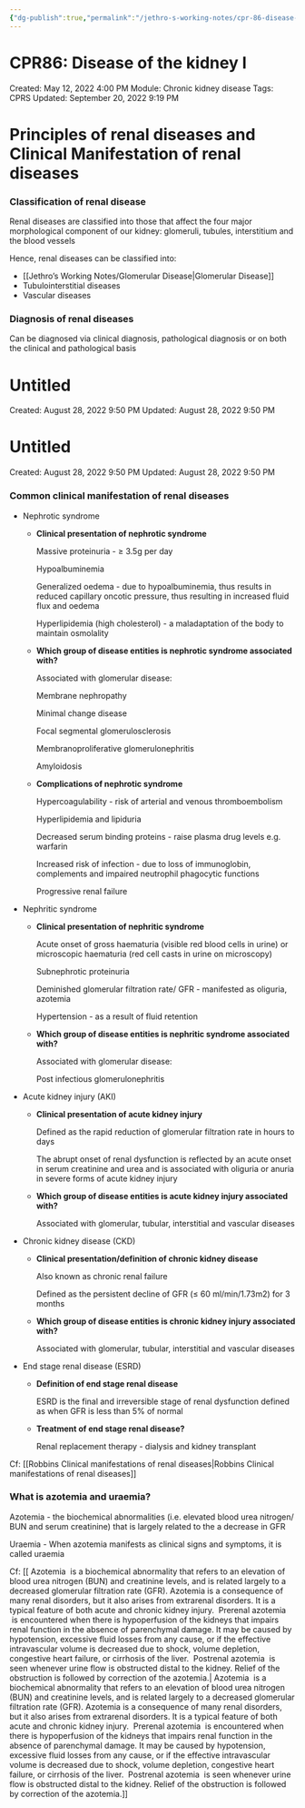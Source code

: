 ```yaml
---
{"dg-publish":true,"permalink":"/jethro-s-working-notes/cpr-86-disease-of-the-kidney-i/","dgPassFrontmatter":true}
---
```



# CPR86: Disease of the kidney I

Created: May 12, 2022 4:00 PM
Module: Chronic kidney disease
Tags: CPRS
Updated: September 20, 2022 9:19 PM

# Principles of renal diseases and Clinical Manifestation of renal diseases

### **Classification of renal disease**

Renal diseases are classified into those that affect the four major morphological component of our kidney: glomeruli, tubules, interstitium and the blood vessels

Hence, renal diseases can be classified into:

- [[Jethro’s Working Notes/Glomerular Disease\|Glomerular Disease]]
- Tubulointerstitial diseases
- Vascular diseases

### Diagnosis of renal diseases

Can be diagnosed via clinical diagnosis, pathological diagnosis or on both the clinical and pathological basis


<div class="transclusion internal-embed is-loaded"><div class="markdown-embed">





# Untitled

Created: August 28, 2022 9:50 PM
Updated: August 28, 2022 9:50 PM

</div></div>



<div class="transclusion internal-embed is-loaded"><div class="markdown-embed">





# Untitled

Created: August 28, 2022 9:50 PM
Updated: August 28, 2022 9:50 PM

</div></div>


### **Common clinical manifestation of renal diseases**

- Nephrotic syndrome
    - **Clinical presentation of nephrotic syndrome**
        
        Massive proteinuria - ≥ 3.5g per day
        
        Hypoalbuminemia
        
        Generalized oedema - due to hypoalbuminemia, thus results in reduced capillary oncotic pressure, thus resulting in increased fluid flux and oedema
        
        Hyperlipidemia (high cholesterol) - a maladaptation of the body to maintain osmolality
        
    - **Which group of disease entities is nephrotic syndrome associated with?**
        
        Associated with glomerular disease:
        
        Membrane nephropathy
        
        Minimal change disease
        
        Focal segmental glomerulosclerosis
        
        Membranoproliferative glomerulonephritis
        
        Amyloidosis
        
    - **Complications of nephrotic syndrome**
        
        Hypercoagulability - risk of arterial and venous thromboembolism
        
        Hyperlipidemia and lipiduria
        
        Decreased serum binding proteins - raise plasma drug levels e.g. warfarin
        
        Increased risk of infection - due to loss of immunoglobin, complements and impaired neutrophil phagocytic functions
        
        Progressive renal failure
        
- Nephritic syndrome
    - **Clinical presentation of nephritic syndrome**
        
        Acute onset of gross haematuria (visible red blood cells in urine) or microscopic haematuria (red cell casts in urine on microscopy)
        
        Subnephrotic proteinuria
        
        Deminished glomerular filtration rate/ GFR - manifested as oliguria, azotemia
        
        Hypertension - as a result of fluid retention
        
    - **Which group of disease entities is nephritic syndrome associated with?**
        
        Associated with glomerular disease:
        
        Post infectious glomerulonephritis
        
- Acute kidney injury (AKI)
    - **Clinical presentation of acute kidney injury**
        
        Defined as the rapid reduction of glomerular filtration rate in hours to days
        
        The abrupt onset of renal dysfunction is reflected by an acute onset in serum creatinine and urea and is associated with oliguria or anuria in severe forms of acute kidney injury
        
    - **Which group of disease entities is acute kidney injury associated with?**
        
        Associated with glomerular, tubular, interstitial and vascular diseases
        
- Chronic kidney disease (CKD)
    - **Clinical presentation/definition of chronic kidney disease**
        
        Also known as chronic renal failure
        
        Defined as the persistent decline of GFR (≤ 60 ml/min/1.73m2) for 3 months
        
    - **Which group of disease entities is chronic kidney injury associated with?**
        
        Associated with glomerular, tubular, interstitial and vascular diseases
        
- End stage renal disease (ESRD)
    - **Definition of end stage renal disease**
        
        ESRD is the final and irreversible stage of renal dysfunction defined as when GFR is less than 5% of normal
        
    - **Treatment of end stage renal disease?**
        
        Renal replacement therapy - dialysis and kidney transplant
        

Cf: [[Robbins  Clinical manifestations of renal diseases\|Robbins  Clinical manifestations of renal diseases]] 

### **What is azotemia and uraemia?**

Azotemia - the biochemical abnormalities (i.e. elevated blood urea nitrogen/ BUN and serum creatinine) that is largely related to the a decrease in GFR

Uraemia - When azotemia manifests as clinical signs and symptoms, it is called uraemia

Cf: [[ Azotemia  is a biochemical abnormality that refers to an elevation of blood urea nitrogen (BUN) and creatinine levels, and is related largely to a decreased glomerular filtration rate (GFR). Azotemia is a consequence of many renal disorders, but it also arises from extrarenal disorders. It is a typical feature of both acute and chronic kidney injury.  Prerenal azotemia  is encountered when there is hypoperfusion of the kidneys that impairs renal function in the absence of parenchymal damage. It may be caused by hypotension, excessive fluid losses from any cause, or if the effective intravascular volume is decreased due to shock, volume depletion, congestive heart failure, or cirrhosis of the liver.  Postrenal azotemia  is seen whenever urine flow is obstructed distal to the kidney. Relief of the obstruction is followed by correction of the azotemia.\| Azotemia  is a biochemical abnormality that refers to an elevation of blood urea nitrogen (BUN) and creatinine levels, and is related largely to a decreased glomerular filtration rate (GFR). Azotemia is a consequence of many renal disorders, but it also arises from extrarenal disorders. It is a typical feature of both acute and chronic kidney injury.  Prerenal azotemia  is encountered when there is hypoperfusion of the kidneys that impairs renal function in the absence of parenchymal damage. It may be caused by hypotension, excessive fluid losses from any cause, or if the effective intravascular volume is decreased due to shock, volume depletion, congestive heart failure, or cirrhosis of the liver.  Postrenal azotemia  is seen whenever urine flow is obstructed distal to the kidney. Relief of the obstruction is followed by correction of the azotemia.]]
